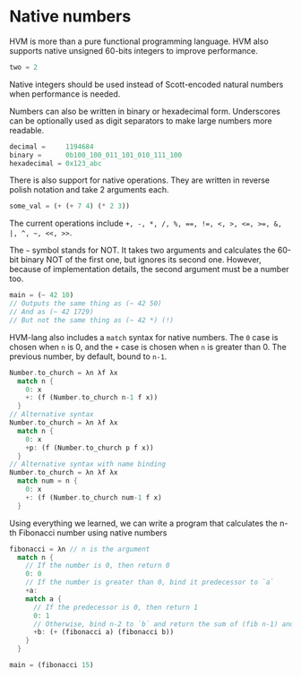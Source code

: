 # Native numbers

HVM is more than a pure functional programming language. HVM also supports native unsigned 60-bits integers to improve performance.

```rs
two = 2
```

Native integers should be used instead of Scott-encoded natural numbers when performance is needed.

Numbers can also be written in binary or hexadecimal form. Underscores can be optionally used as digit separators to make large numbers more readable.

```rs
decimal =     1194684
binary =      0b100_100_011_101_010_111_100
hexadecimal = 0x123_abc
```

There is also support for native operations. They are written in reverse polish notation and take 2 arguments each.

```rs
some_val = (+ (+ 7 4) (* 2 3))
```
The current operations include `+, -, *, /, %, ==, !=, <, >, <=, >=, &, |, ^, ~, <<, >>`.

The `~` symbol stands for NOT. It takes two arguments and calculates the 60-bit binary NOT of the first one, but ignores its second one. However, because of implementation details, the second argument must be a number too.

```rs
main = (~ 42 10)
// Outputs the same thing as (~ 42 50)
// And as (~ 42 1729)
// But not the same thing as (~ 42 *) (!)
```

HVM-lang also includes a `match` syntax for native numbers. The `0` case is chosen when `n` is 0, and the `+` case is chosen when `n` is greater than 0. The previous number, by default, bound to `n-1`.
```rs
Number.to_church = λn λf λx 
  match n {
    0: x
    +: (f (Number.to_church n-1 f x))
  }
// Alternative syntax
Number.to_church = λn λf λx 
  match n {
    0: x
    +p: (f (Number.to_church p f x))
  }
// Alternative syntax with name binding
Number.to_church = λn λf λx 
  match num = n {
    0: x
    +: (f (Number.to_church num-1 f x)
  }
```

Using everything we learned, we can write a program that calculates the n-th Fibonacci number using native numbers

```rs
fibonacci = λn // n is the argument
  match n {
    // If the number is 0, then return 0
    0: 0
    // If the number is greater than 0, bind it predecessor to `a`
    +a:
    match a {
      // If the predecessor is 0, then return 1
      0: 1
      // Otherwise, bind n-2 to `b` and return the sum of (fib n-1) and (fib n-2)
      +b: (+ (fibonacci a) (fibonacci b))
    }
  }

main = (fibonacci 15)
```

